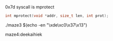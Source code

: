 0x7d syscall is mprotect
```c
int mprotect(void *addr, size_t len, int prot);
```

./maze3 $(echo -en "\xde\xc0\x37\x13")

maze4:deekaihiek
